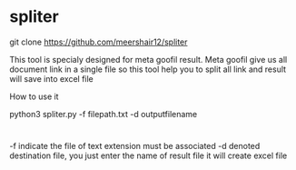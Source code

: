 # spliter

git clone https://github.com/meershair12/spliter

This tool is specialy designed for meta goofil result.
Meta goofil give us all document link in a single file so this tool help you to split all link and result will save into excel file

How to use it

python3 spliter.py -f filepath.txt -d outputfilename
# 
 -f indicate the file of text extension must be associated 
 -d denoted destination file, you just enter the name of result file it will create excel file
